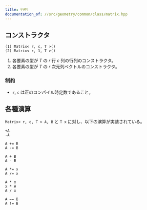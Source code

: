 ```yaml
---
title: 行列
documentation_of: //src/geometry/common/class/matrix.hpp
---
```


## コンストラクタ
```
(1) Matrix< r, c, T >()
(2) Matrix< r, 1, T >()
```

1. 各要素の型が $T$ の $r$ 行 $c$ 列の行列のコンストラクタ。
2. 各要素の型が $T$ の $r$ 次元列ベクトルのコンストラクタ。

### 制約
- `r`, `c` は正のコンパイル時定数であること。


## 各種演算
`Matrix< r, c, T > A, B` と `T x` に対し、以下の演算が実装されている。

```
+A
-A

A += B
A -= B

A + B
A - B

A *= x
A /= x

A * x
x * A
A / x

A == B
A != B
```
